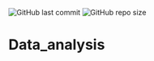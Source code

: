 ![GitHub last commit](https://img.shields.io/github/last-commit/suprakash-144/Data_analysis) ![GitHub repo size](https://img.shields.io/github/repo-size/suprakash-144/Data_analysis)

# Data_analysis
